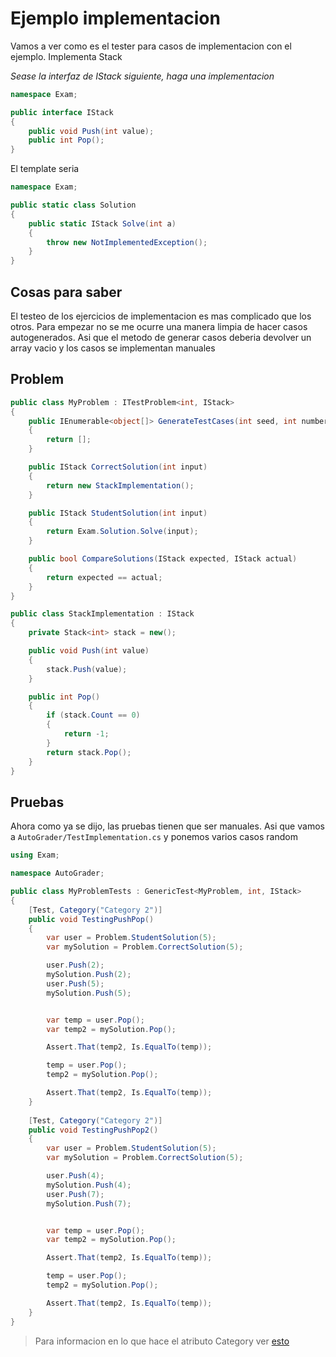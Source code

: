 # Ejemplo implementacion

Vamos a ver como es el tester para casos de implementacion con el ejemplo. Implementa Stack

*Sease la interfaz de IStack siguiente, haga una implementacion*

```csharp
namespace Exam;

public interface IStack
{
    public void Push(int value);
    public int Pop();
}
```

El template seria

```csharp
namespace Exam;

public static class Solution
{
    public static IStack Solve(int a)
    {
        throw new NotImplementedException();
    }
}
```

## Cosas para saber

El testeo de los ejercicios de implementacion es mas complicado que los otros. Para empezar no se me ocurre una manera
limpia de hacer casos autogenerados. Asi que el metodo de generar casos deberia devolver un array vacio y los casos se
implementan manuales

## Problem

```csharp
public class MyProblem : ITestProblem<int, IStack>
{
    public IEnumerable<object[]> GenerateTestCases(int seed, int numberOfCases)
    {
        return [];
    }

    public IStack CorrectSolution(int input)
    {
        return new StackImplementation();
    }

    public IStack StudentSolution(int input)
    {
        return Exam.Solution.Solve(input);
    }

    public bool CompareSolutions(IStack expected, IStack actual)
    {
        return expected == actual;
    }
}

public class StackImplementation : IStack
{
    private Stack<int> stack = new();

    public void Push(int value)
    {
        stack.Push(value);
    }

    public int Pop()
    {
        if (stack.Count == 0)
        {
            return -1;
        }
        return stack.Pop();
    }
}
```

## Pruebas

Ahora como ya se dijo, las pruebas tienen que ser manuales. Asi que vamos a `AutoGrader/TestImplementation.cs` y ponemos
varios casos random

```csharp
using Exam;

namespace AutoGrader;

public class MyProblemTests : GenericTest<MyProblem, int, IStack>
{
    [Test, Category("Category 2")]
    public void TestingPushPop()
    {
        var user = Problem.StudentSolution(5);
        var mySolution = Problem.CorrectSolution(5);

        user.Push(2);
        mySolution.Push(2);
        user.Push(5);
        mySolution.Push(5);


        var temp = user.Pop();
        var temp2 = mySolution.Pop();

        Assert.That(temp2, Is.EqualTo(temp));

        temp = user.Pop();
        temp2 = mySolution.Pop();

        Assert.That(temp2, Is.EqualTo(temp));
    }
    
    [Test, Category("Category 2")]
    public void TestingPushPop2()
    {
        var user = Problem.StudentSolution(5);
        var mySolution = Problem.CorrectSolution(5);

        user.Push(4);
        mySolution.Push(4);
        user.Push(7);
        mySolution.Push(7);


        var temp = user.Pop();
        var temp2 = mySolution.Pop();

        Assert.That(temp2, Is.EqualTo(temp));

        temp = user.Pop();
        temp2 = mySolution.Pop();

        Assert.That(temp2, Is.EqualTo(temp));
    }
}
```

> Para informacion en lo que hace el atributo Category ver [esto](format.md)